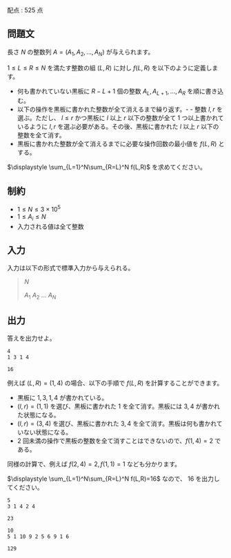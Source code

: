 配点 : $525$ 点

## 問題文

長さ $N$ の整数列 $A=(A_1,A_2,\ldots,A_N)$ が与えられます。

$1\le L\le R\le N$ を満たす整数の組 $(L,R)$ に対し $f(L,R)$ を以下のように定義します。

- 何も書かれていない黒板に $R-L+1$ 個の整数 $A_L,A_{L+1},\ldots,A_R$ を順に書き込む。
- 以下の操作を黒板に書かれた整数が全て消えるまで繰り返す。-   - 整数 $l,r$ を選ぶ。ただし、 $l\le r$ かつ黒板に $l$ 以上 $r$ 以下の整数が全て $1$ つ以上書かれているように $l,r$ を選ぶ必要がある。その後、黒板に書かれた $l$ 以上 $r$ 以下の整数を全て消す。
- 黒板に書かれた整数が全て消えるまでに必要な操作回数の最小値を $f(L,R)$ とする。

$\displaystyle \sum_{L=1}^N\sum_{R=L}^N f(L,R)$ を求めてください。

## 制約

- $1\le N\le 3\times 10^5$
- $1\le A_i\le N$
- 入力される値は全て整数

## 入力

入力は以下の形式で標準入力から与えられる。

> $N$
> 
> $A_1$ $A_2$ $\ldots$ $A_N$

## 出力

答えを出力せよ。

```input1
4
1 3 1 4
```

```output1
16
```

例えば $(L,R)=(1,4)$ の場合、以下の手順で $f(L,R)$ を計算することができます。

- 黒板に $1,3,1,4$ が書かれている。
- $(l,r)=(1,1)$ を選び、黒板に書かれた $1$ を全て消す。黒板には $3,4$ が書かれた状態になる。
- $(l,r)=(3,4)$ を選び、黒板に書かれた $3,4$ を全て消す。黒板は何も書かれていない状態になる。
- $2$ 回未満の操作で黒板の整数を全て消すことはできないので、$f(1,4)=2$ である。

同様の計算で、例えば $f(2,4)=2, f(1,1)=1$ なども分かります。

$\displaystyle \sum_{L=1}^N\sum_{R=L}^N f(L,R)=16$ なので、 $16$ を出力してください。

```input2
5
3 1 4 2 4
```

```output2
23
```

```input3
10
5 1 10 9 2 5 6 9 1 6
```

```output3
129
```